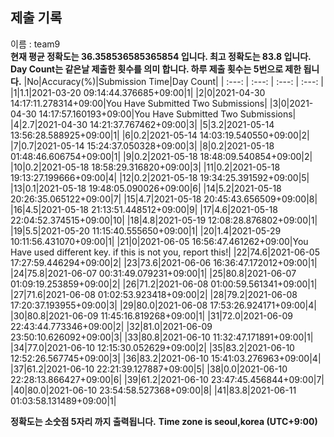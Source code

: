 


  
## 제출 기록  
이름 : team9  
**현재 평균 정확도는 36.358536585365854 입니다. 최고 정확도는 83.8 입니다.**  
**Day Count는 같은날 제출한 횟수를 의미 합니다. 하루 제출 횟수는 5번으로 제한 됩니다.**
|No|Accuracy(%)|Submission Time|Day Count|
| :---: | :---: | :---: | :---: |
|1|1.1|2021-03-20 09:14:44.376685+09:00|1|
|2|0|2021-04-30 14:17:11.278314+09:00|You Have Submitted Two Submissions|
|3|0|2021-04-30 14:17:57.160193+09:00|You Have Submitted Two Submissions|
|4|2.7|2021-04-30 14:21:37.767462+09:00|3|
|5|3.2|2021-05-14 13:56:28.588925+09:00|1|
|6|0.2|2021-05-14 14:03:19.540550+09:00|2|
|7|0.7|2021-05-14 15:24:37.050328+09:00|3|
|8|0.2|2021-05-18 01:48:46.606754+09:00|1|
|9|0.2|2021-05-18 18:48:09.540854+09:00|2|
|10|0.2|2021-05-18 18:58:29.316820+09:00|3|
|11|0.2|2021-05-18 19:13:27.199666+09:00|4|
|12|0.2|2021-05-18 19:34:25.391592+09:00|5|
|13|0.1|2021-05-18 19:48:05.090026+09:00|6|
|14|5.2|2021-05-18 20:26:35.065122+09:00|7|
|15|4.7|2021-05-18 20:45:43.656509+09:00|8|
|16|4.5|2021-05-18 21:13:51.448512+09:00|9|
|17|4.6|2021-05-18 22:04:52.374515+09:00|10|
|18|4.8|2021-05-19 12:08:28.876802+09:00|1|
|19|5.5|2021-05-20 11:15:40.555650+09:00|1|
|20|1.4|2021-05-29 10:11:56.431070+09:00|1|
|21|0|2021-06-05 16:56:47.461262+09:00|You Have used different key. if this is not you, report this!|
|22|74.6|2021-06-05 17:27:59.446294+09:00|2|
|23|73.6|2021-06-06 16:36:47.172012+09:00|1|
|24|75.8|2021-06-07 00:31:49.079231+09:00|1|
|25|80.8|2021-06-07 01:09:19.253859+09:00|2|
|26|71.2|2021-06-08 01:00:59.561341+09:00|1|
|27|71.6|2021-06-08 01:02:53.923418+09:00|2|
|28|79.2|2021-06-08 17:20:37.193955+09:00|3|
|29|80.0|2021-06-08 17:53:26.924171+09:00|4|
|30|80.8|2021-06-09 11:45:16.819268+09:00|1|
|31|72.0|2021-06-09 22:43:44.773346+09:00|2|
|32|81.0|2021-06-09 23:50:10.626092+09:00|3|
|33|80.8|2021-06-10 11:32:47.171891+09:00|1|
|34|77.0|2021-06-10 12:15:30.052629+09:00|2|
|35|83.2|2021-06-10 12:52:26.567745+09:00|3|
|36|83.2|2021-06-10 15:41:03.276963+09:00|4|
|37|61.2|2021-06-10 22:21:39.127887+09:00|5|
|38|0.0|2021-06-10 22:28:13.866427+09:00|6|
|39|61.2|2021-06-10 23:47:45.456844+09:00|7|
|40|80.0|2021-06-10 23:54:58.527368+09:00|8|
|41|83.8|2021-06-11 01:03:58.131489+09:00|1|


**정확도는 소숫점 5자리 까지 출력됩니다.**
**Time zone is seoul,korea (UTC+9:00)**

